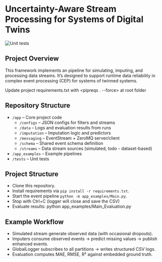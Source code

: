 # Uncertainty-Aware Stream Processing for Systems of Digital Twins
![Unit tests](https://github.com/faith176/sots_kalman_filters/actions/workflows/unit-tests.yml/badge.svg?branch=master)

## Project Overview
This framework implements an pipeline for simulating, imputing, and processing data streams. It’s designed to support runtime data reliability in complex event processing (CEP) for systems of twinned systems.


Update project requirements.txt with <pipreqs . --force> at root folder

## Repository Structure
- `/app` – Core project code
  - `/configs` – JSON configs for filters and streams
  - `/data` – Logs and evaluation results from runs
  - `/imputation` – Imputation logic and predictors
  - `/messaging` – EventStream + ZeroMQ server/client
  - `/schema` – Shared event schema definition
  - `/streams` – Data stream sources (simulated, todo - dataset-based)
- `/app_examples` – Example pipelines
- `/tests` – Unit tests


## Project Structure
- Clone this repository.
- Install requirements via `pip install -r requirements.txt`.
- Start the event pipeline `python -m app_examples/Main.py`.
- Stop with Ctrl+C (logger will close and save the CSV)
- Evaluate results: python app_examples/Main_Evaluation.py


## Example Workflow
- Simulated stream generate observed data (with occasional dropouts).
- Imputers consume observed events → predict missing values → publish enhanced events.
- GlobalLogger subscribes to all partitions → writes structured CSV logs.
- Evaluation computes MAE, RMSE, R² against embedded ground truth.
